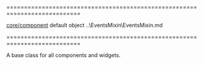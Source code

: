 <!--**
/*-------------------------------------------
    Auto-generated file. Do not modify.
-------------------------------------------

**-->
===========================================================================
<!--hidden--><!--/hidden-->
<!--module--><a href="/Documentation/17_1/Guide/Common/Modularity/#Common_Modularity_DevExtreme_Modules_Structure_core_component">core/component</a><!--/module-->
<!--export-->default<!--/export-->
<!--type-->object<!--/type-->
<!--inherits-->..\EventsMixin\EventsMixin.md<!--/inherits-->
===========================================================================

<!--shortDescription-->
A base class for all components and widgets.
<!--/shortDescription-->

<!--fullDescription-->

<!--/fullDescription-->